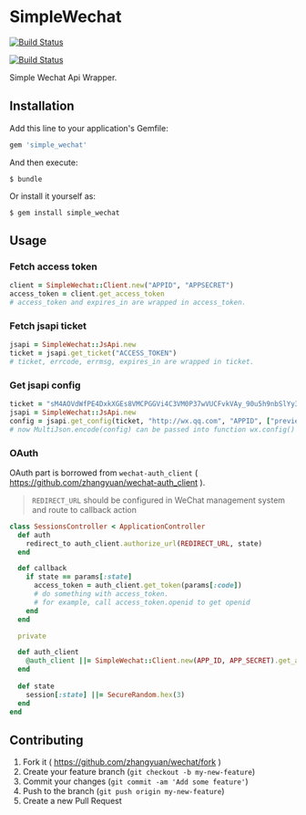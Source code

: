 # SimpleWechat

[![Build Status](https://travis-ci.org/zhangyuan/wechat.svg)](https://travis-ci.org/zhangyuan/wechat)

[![Build Status](https://snap-ci.com/zhangyuan/wechat/branch/master/build_image)](https://snap-ci.com/zhangyuan/wechat/branch/master)

Simple Wechat Api Wrapper.

## Installation

Add this line to your application's Gemfile:

```ruby
gem 'simple_wechat'
```

And then execute:

    $ bundle

Or install it yourself as:

    $ gem install simple_wechat

## Usage

### Fetch access token

```ruby
client = SimpleWechat::Client.new("APPID", "APPSECRET")
access_token = client.get_access_token  
# access_token and expires_in are wrapped in access_token.
```

### Fetch jsapi ticket

```ruby
jsapi = SimpleWechat::JsApi.new
ticket = jsapi.get_ticket("ACCESS_TOKEN")
# ticket, errcode, errmsg, expires_in are wrapped in ticket.
```

### Get jsapi config

```ruby
ticket = "sM4AOVdWfPE4DxkXGEs8VMCPGGVi4C3VM0P37wVUCFvkVAy_90u5h9nbSlYy3-Sl-HhTdfl2fzFy1AOcHKP7qg"
jsapi = SimpleWechat::JsApi.new
config = jsapi.get_config(ticket, "http://wx.qq.com", "APPID", ["previewImage"])
# now MultiJson.encode(config) can be passed into function wx.config() in javascript.
```

### OAuth

OAuth part is borrowed from `wechat-auth_client` ( https://github.com/zhangyuan/wechat-auth_client ).

> `REDIRECT_URL` should be configured in WeChat management system and route to callback action

```ruby
class SessionsController < ApplicationController
  def auth
    redirect_to auth_client.authorize_url(REDIRECT_URL, state)
  end

  def callback
    if state == params[:state]
      access_token = auth_client.get_token(params[:code])
      # do something with access_token. 
      # for example, call access_token.openid to get openid
    end
  end

  private

  def auth_client
    @auth_client ||= SimpleWechat::Client.new(APP_ID, APP_SECRET).get_auth_client
  end
  
  def state
    session[:state] ||= SecureRandom.hex(3)
  end
end
```

## Contributing

1. Fork it ( https://github.com/zhangyuan/wechat/fork )
2. Create your feature branch (`git checkout -b my-new-feature`)
3. Commit your changes (`git commit -am 'Add some feature'`)
4. Push to the branch (`git push origin my-new-feature`)
5. Create a new Pull Request
